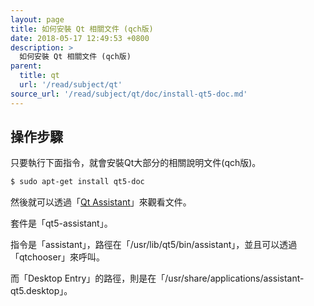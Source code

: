 ```yaml
---
layout: page
title: 如何安裝 Qt 相關文件 (qch版)
date: 2018-05-17 12:49:53 +0800
description: >
  如何安裝 Qt 相關文件 (qch版)
parent:
  title: qt
  url: '/read/subject/qt'
source_url: '/read/subject/qt/doc/install-qt5-doc.md'
---
```



## 操作步驟

只要執行下面指令，就會安裝Qt大部分的相關說明文件(qch版)。

``` sh
$ sudo apt-get install qt5-doc
```

然後就可以透過「[Qt Assistant](url=http://doc.qt.io/qt-5/qtassistant-index.html)」來觀看文件。

套件是「qt5-assistant」。

指令是「assistant」，路徑在「/usr/lib/qt5/bin/assistant」，並且可以透過「qtchooser」來呼叫。

而「Desktop Entry」的路徑，則是在「/usr/share/applications/assistant-qt5.desktop」。
